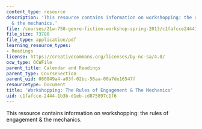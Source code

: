 ```yaml
---
content_type: resource
description: 'This resource contains information on workshopping: the rules of engagement
  & the mechanics.'
file: /courses/21w-758-genre-fiction-workshop-spring-2013/c1fafcce24441b3bd1ebcd875897c1f6_MIT21W_758S13_Workshopping.pdf
file_size: 73780
file_type: application/pdf
learning_resource_types:
- Readings
license: https://creativecommons.org/licenses/by-nc-sa/4.0/
ocw_type: OCWFile
parent_title: Calendar and Readings
parent_type: CourseSection
parent_uid: 080849a4-a03f-02bc-56aa-00a7de16547f
resourcetype: Document
title: 'Workshopping: The Rules of Engagement & The Mechanics'
uid: c1fafcce-2444-1b3b-d1eb-cd875897c1f6
---
```

This resource contains information on workshopping: the rules of engagement & the mechanics.